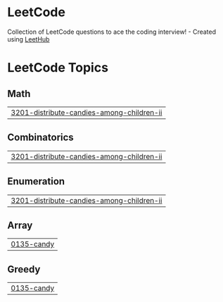 # LeetCode
Collection of LeetCode questions to ace the coding interview! - Created using [LeetHub](https://github.com/QasimWani/LeetHub)

<!---LeetCode Topics Start-->
# LeetCode Topics
## Math
|  |
| ------- |
| [3201-distribute-candies-among-children-ii](https://github.com/soieu/LeetCode/tree/master/3201-distribute-candies-among-children-ii) |
## Combinatorics
|  |
| ------- |
| [3201-distribute-candies-among-children-ii](https://github.com/soieu/LeetCode/tree/master/3201-distribute-candies-among-children-ii) |
## Enumeration
|  |
| ------- |
| [3201-distribute-candies-among-children-ii](https://github.com/soieu/LeetCode/tree/master/3201-distribute-candies-among-children-ii) |
## Array
|  |
| ------- |
| [0135-candy](https://github.com/soieu/LeetCode/tree/master/0135-candy) |
## Greedy
|  |
| ------- |
| [0135-candy](https://github.com/soieu/LeetCode/tree/master/0135-candy) |
<!---LeetCode Topics End-->